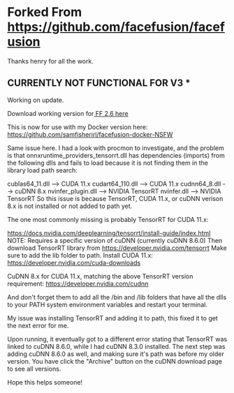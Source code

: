 # Forked From https://github.com/facefusion/facefusion

Thanks henry for all the work.

## CURRENTLY NOT FUNCTIONAL FOR V3 *

Working on update.

Download working version for[ FF 2.6 here](https://github.com/samfisherirl/FaceFusion-NSFW-One-Click-Installer/tree/6921d30f82c21568353869270a86390096ef6ac8) 

This is now for use with my Docker version here: https://github.com/samfisherirl/facefusion-docker-NSFW


Same issue here. I had a look with procmon to investigate, and the problem is that onnxruntime_providers_tensorrt.dll has dependencies (imports) from the following dlls and fails to load because it is not finding them in the library load path search:

cublas64_11.dll --> CUDA 11.x
cudart64_110.dll --> CUDA 11.x
cudnn64_8.dll --> cuDNN 8.x
nvinfer_plugin.dll --> NVIDIA TensorRT
nvinfer.dll --> NVIDIA TensorRT
So this issue is because TensorRT, CUDA 11.x, or cuDNN verison 8.x is not installed or not added to path yet.

The one most commonly missing is probably TensorRT for CUDA 11.x:

https://docs.nvidia.com/deeplearning/tensorrt/install-guide/index.html
NOTE: Requires a specific version of cuDNN (currently cuDNN 8.6.0)
Then download TensorRT library from https://developer.nvidia.com/tensorrt
Make sure to add the lib folder to path.
Install CUDA 11.x:
https://developer.nvidia.com/cuda-downloads

CuDNN 8.x for CUDA 11.x, matching the above TensorRT version requirement:
https://developer.nvidia.com/cudnn

And don't forget them to add all the /bin and /lib folders that have all the dlls to your PATH system environment variables and restart your terminal.

My issue was installing TensorRT and adding it to path, this fixed it to get the next error for me.

Upon running, it eventually got to a different error stating that TensorRT was linked to cuDNN 8.6.0, while I had cuDNN 8.3.0 installed. The next step was adding cuDNN 8.6.0 as well, and making sure it's path was before my older version. You have click the "Archive" button on the cuDNN download page to see all versions.

Hope this helps someone!

